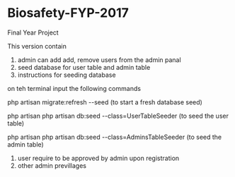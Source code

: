 # Biosafety-FYP-2017
Final Year Project

This version contain
1. admin can add add, remove users from the admin panal
2. seed database for user table and admin table
3. instructions for seeding database

on teh terminal
input the following commands

  php artisan migrate:refresh --seed (to start a fresh database seed)
  
  php artisan php artisan db:seed --class=UserTableSeeder (to seed the user table)
  
  php artisan php artisan db:seed --class=AdminsTableSeeder (to seed the admin table)

1. user require to be approved by admin upon registration
2. other admin previllages
